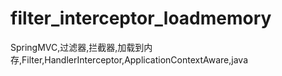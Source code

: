 # filter_interceptor_loadmemory
SpringMVC,过滤器,拦截器,加载到内存,Filter,HandlerInterceptor,ApplicationContextAware,java
